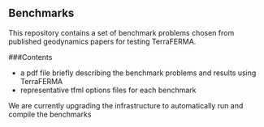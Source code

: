 ## Benchmarks

This repository contains a set of benchmark problems chosen from published geodynamics papers for testing TerraFERMA. 

###Contents

* a pdf file briefly describing the benchmark problems and results using TerraFERMA 
*  representative tfml options files for each benchmark 


We are currently upgrading the infrastructure to automatically run and compile the benchmarks

